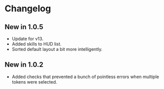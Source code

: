 # Changelog

## New in 1.0.5

- Update for v13.
- Added skills to HUD list.
- Sorted default layout a bit more intelligently.

## New in 1.0.2

- Added checks that prevented a bunch of pointless errors when multiple tokens were selected.
